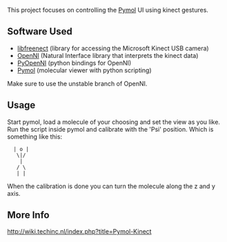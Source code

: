 This project focuses on controlling the [Pymol](http://www.pymol.org) UI using kinect gestures.

## Software Used

* [libfreenect](http://openkinect.org) (library for accessing the Microsoft Kinect USB camera)
* [OpenNI](http://openni.org/) (Natural Interface library that interprets the kinect data)
* [PyOpenNI](https://github.com/jmendeth/PyOpenNI) (python bindings for OpenNI)
* [Pymol](http://www.pymol.org/) (molecular viewer with python scripting)

Make sure to use the unstable branch of OpenNI.

## Usage

Start pymol, load a molecule of your choosing and set the view as you like.
Run the script inside pymol and calibrate with the 'Psi' position.
Which is something like this:  
```
  | o |  
   \|/  
    |  
   / \  
   | |  
```

When the calibration is done you can turn the molecule along the z and y axis.


## More Info
http://wiki.techinc.nl/index.php?title=Pymol-Kinect
